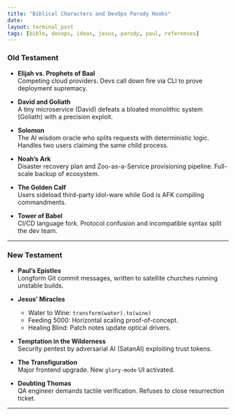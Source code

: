 ```yaml
---
title: "Biblical Characters and DevOps Parody Hooks"
date: 
layout: terminal_post
tags: [bible, devops, ideas, jesus, parody, paul, references]
---
```


### Old Testament

- **Elijah vs. Prophets of Baal**  
  Competing cloud providers. Devs call down fire via CLI to prove deployment supremacy.

- **David and Goliath**  
  A tiny microservice (David) defeats a bloated monolithic system (Goliath) with a precision exploit.

- **Solomon**  
  The AI wisdom oracle who splits requests with deterministic logic. Handles two users claiming the same child process.

- **Noah’s Ark**  
  Disaster recovery plan and Zoo-as-a-Service provisioning pipeline. Full-scale backup of ecosystem.

- **The Golden Calf**  
  Users sideload third-party idol-ware while God is AFK compiling commandments.

- **Tower of Babel**  
  CI/CD language fork. Protocol confusion and incompatible syntax split the dev team.

---

### New Testament

- **Paul’s Epistles**  
  Longform Git commit messages, written to satellite churches running unstable builds.

- **Jesus’ Miracles**
  - Water to Wine: `transform(water).to(wine)`
  - Feeding 5000: Horizontal scaling proof-of-concept.
  - Healing Blind: Patch notes update optical drivers.

- **Temptation in the Wilderness**  
  Security pentest by adversarial AI (SatanAI) exploiting trust tokens.

- **The Transfiguration**  
  Major frontend upgrade. New `glory-mode` UI activated.

- **Doubting Thomas**  
  QA engineer demands tactile verification. Refuses to close resurrection ticket.

---
